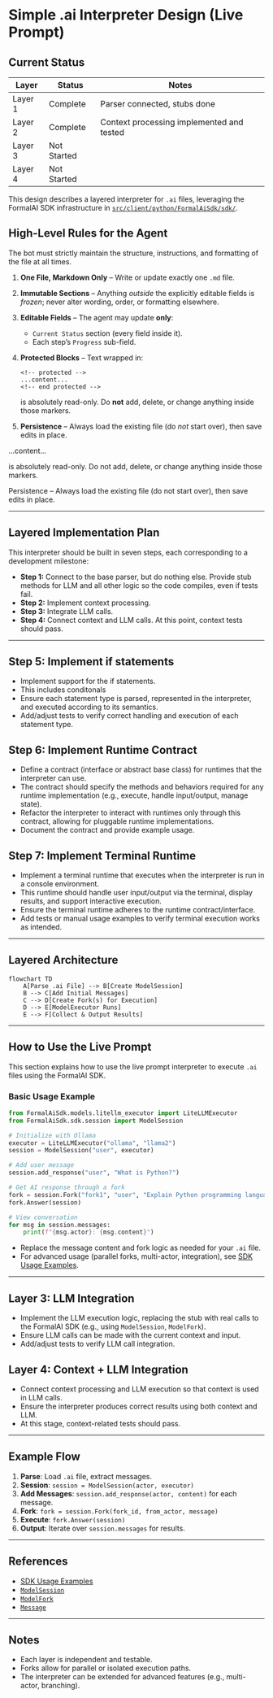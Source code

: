 # Simple .ai Interpreter Design (Live Prompt)
## Current Status

| Layer    | Status        | Notes                        |
|----------|--------------|------------------------------|
| Layer 1  | Complete     | Parser connected, stubs done |
| Layer 2  | Complete     | Context processing implemented and tested |
| Layer 3  | Not Started  |                              |
| Layer 4  | Not Started  |                              |

This design describes a layered interpreter for `.ai` files, leveraging the FormalAI SDK infrastructure in [`src/client/python/FormalAiSdk/sdk/`](../client/python/FormalAiSdk/sdk/).

## High-Level Rules for the Agent

The bot must strictly maintain the structure, instructions, and formatting of the file at all times.

1. **One File, Markdown Only** – Write or update exactly one `.md` file.
2. **Immutable Sections** – Anything *outside* the explicitly editable fields is *frozen*; never alter wording, order, or formatting elsewhere.
3. **Editable Fields** – The agent may update **only**:

   * `Current Status` section (every field inside it).
   * Each step’s `Progress` sub-field.
4. **Protected Blocks** – Text wrapped in:

   ```
   <!-- protected -->
   ...content...
   <!-- end protected -->
   ```

   is absolutely read-only. Do **not** add, delete, or change anything inside those markers.
5. **Persistence** – Always load the existing file (do *not* start over), then save edits in place.

<!-- protected -->
...content...
<!-- end protected -->

is absolutely read-only. Do not add, delete, or change anything inside those markers.

Persistence – Always load the existing file (do not start over), then save edits in place.

---

## Layered Implementation Plan

This interpreter should be built in seven steps, each corresponding to a development milestone:

- **Step 1:** Connect to the base parser, but do nothing else. Provide stub methods for LLM and all other logic so the code compiles, even if tests fail.
- **Step 2:** Implement context processing.
- **Step 3:** Integrate LLM calls.
- **Step 4:** Connect context and LLM calls. At this point, context tests should pass.

---

## Step 5: Implement if statements

- Implement support for the if statements. 
- This includes conditonals
- Ensure each statement type is parsed, represented in the interpreter, and executed according to its semantics.
- Add/adjust tests to verify correct handling and execution of each statement type.

## Step 6: Implement Runtime Contract

- Define a contract (interface or abstract base class) for runtimes that the interpreter can use.
- The contract should specify the methods and behaviors required for any runtime implementation (e.g., execute, handle input/output, manage state).
- Refactor the interpreter to interact with runtimes only through this contract, allowing for pluggable runtime implementations.
- Document the contract and provide example usage.

## Step 7: Implement Terminal Runtime

- Implement a terminal runtime that executes when the interpreter is run in a console environment.
- This runtime should handle user input/output via the terminal, display results, and support interactive execution.
- Ensure the terminal runtime adheres to the runtime contract/interface.
- Add tests or manual usage examples to verify terminal execution works as intended.

---

## Layered Architecture

```mermaid
flowchart TD
    A[Parse .ai File] --> B[Create ModelSession]
    B --> C[Add Initial Messages]
    C --> D[Create Fork(s) for Execution]
    D --> E[ModelExecutor Runs]
    E --> F[Collect & Output Results]
```

---

## How to Use the Live Prompt

This section explains how to use the live prompt interpreter to execute `.ai` files using the FormalAI SDK.

### Basic Usage Example

```python
from FormalAiSdk.models.litellm_executor import LiteLLMExecutor
from FormalAiSdk.sdk.session import ModelSession

# Initialize with Ollama
executor = LiteLLMExecutor("ollama", "llama2")
session = ModelSession("user", executor)

# Add user message
session.add_response("user", "What is Python?")

# Get AI response through a fork
fork = session.Fork("fork1", "user", "Explain Python programming language")
fork.Answer(session)

# View conversation
for msg in session.messages:
    print(f"{msg.actor}: {msg.content}")
```

- Replace the message content and fork logic as needed for your `.ai` file.
- For advanced usage (parallel forks, multi-actor, integration), see [SDK Usage Examples](../../docs/python/sdk/examples.md).

---


## Layer 3: LLM Integration

- Implement the LLM execution logic, replacing the stub with real calls to the FormalAI SDK (e.g., using `ModelSession`, `ModelFork`).
- Ensure LLM calls can be made with the current context and input.
- Add/adjust tests to verify LLM call integration.

## Layer 4: Context + LLM Integration

- Connect context processing and LLM execution so that context is used in LLM calls.
- Ensure the interpreter produces correct results using both context and LLM.
- At this stage, context-related tests should pass.

---

## Example Flow

1. **Parse**: Load `.ai` file, extract messages.
2. **Session**: `session = ModelSession(actor, executor)`
3. **Add Messages**: `session.add_response(actor, content)` for each message.
4. **Fork**: `fork = session.Fork(fork_id, from_actor, message)`
5. **Execute**: `fork.Answer(session)`
6. **Output**: Iterate over `session.messages` for results.

---

## References

- [SDK Usage Examples](../../docs/python/sdk/examples.md)
- [`ModelSession`](../client/python/FormalAiSdk/sdk/session.py)
- [`ModelFork`](../client/python/FormalAiSdk/sdk/fork.py)
- [`Message`](../client/python/FormalAiSdk/sdk/types.py)

---

## Notes

- Each layer is independent and testable.
- Forks allow for parallel or isolated execution paths.
- The interpreter can be extended for advanced features (e.g., multi-actor, branching).